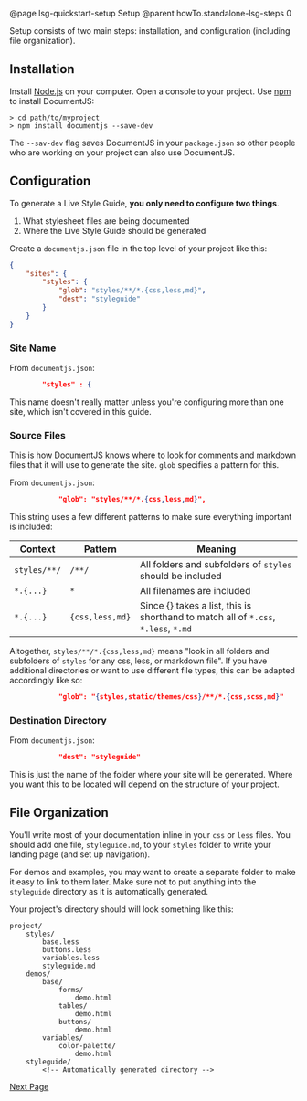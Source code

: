 @page lsg-quickstart-setup Setup
@parent howTo.standalone-lsg-steps 0

Setup consists of two main steps: installation, and configuration (including file organization).

## Installation

Install [Node.js](http://nodejs.org/) on your 
computer. Open a console to your project. Use [npm](https://www.npmjs.org/) to 
install DocumentJS:

    > cd path/to/myproject
    > npm install documentjs --save-dev

The `--sav-dev` flag saves DocumentJS in your `package.json` so other people who are working on your project can also use DocumentJS.

## Configuration

To generate a Live Style Guide, **you only need to configure two things**.

1. What stylesheet files are being documented
2. Where the Live Style Guide should be generated

Create a `documentjs.json` file in the top level of your project like this:

```json
{
    "sites": {
        "styles": {
            "glob": "styles/**/*.{css,less,md}",
            "dest": "styleguide"
        }
    }
}
```

### Site Name

From `documentjs.json`:
```json
        "styles" : {
```

This name doesn't really matter unless you're configuring more than one site, which isn't covered in this guide.


### Source Files

This is how DocumentJS knows where to look for comments and markdown files that it will use to generate the site. `glob` specifies a pattern for this.

From `documentjs.json`:
```json
            "glob": "styles/**/*.{css,less,md}",
```

This string uses a few different patterns to make sure everything important is included:

<table>
<thead>
<tr>
  <th>Context</th>
  <th>Pattern</th>
  <th>Meaning</th>
</tr>
</thead>
<tbody><tr>
  <td><code>styles/**/</code></td>
  <td><code>/**/</code></td>
  <td>All folders and subfolders of <code>styles</code> should be included</td>
</tr>
<tr>
  <td><code>*.{...}</code></td>
  <td><code>*</code></td>
  <td>All filenames are included</td>
</tr>
<tr>
  <td><code>*.{...}</code></td>
  <td><code>{css,less,md}</code></td>
  <td>Since {} takes a list, this is shorthand to match all of  <code>*.css</code>, <code>*.less</code>, <code>*.md</code></td>
</tr>
</tbody></table>


Altogether, `styles/**/*.{css,less,md}` means "look in all folders and subfolders of `styles` for any css, less, or markdown file". If you have additional directories or want to use different file types, this can be adapted accordingly like so:

```json
            "glob": "{styles,static/themes/css}/**/*.{css,scss,md}"
```

### Destination Directory

From `documentjs.json`:
```json
            "dest": "styleguide"
```

This is just the name of the folder where your site will be generated. Where you want this to be located will depend on the structure of your project.

## File Organization

You'll write most of your documentation inline in your `css` or `less` files. You should add one file, `styleguide.md`, to your `styles` folder to write your landing page (and set up navigation).

For demos and examples, you may want to create a separate folder to make it easy to link to them later. Make sure not to put anything into the `styleguide` directory as it is automatically generated.

Your project's directory should will look something like this:

```
project/
    styles/
        base.less
        buttons.less
        variables.less
        styleguide.md
    demos/
        base/
            forms/
                demo.html
            tables/
                demo.html
            buttons/
                demo.html
        variables/
            color-palette/
                demo.html
    styleguide/
        <!-- Automatically generated directory -->
```

[Next Page](/docs/lsg-quickstart-creating-page.html)
